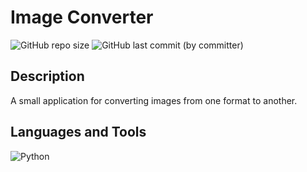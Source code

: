 # Image Converter
![GitHub repo size](https://img.shields.io/github/repo-size/I-antiva-I/ImageConverter?style=for-the-badge)
![GitHub last commit (by committer)](https://img.shields.io/github/last-commit/I-antiva-I/ImageConverter?style=for-the-badge)

## Description
A small application for converting images from one format to another.

## Languages and Tools
![Python](https://img.shields.io/badge/Python-3776AB?style=for-the-badge&logo=python&logoColor=white)

